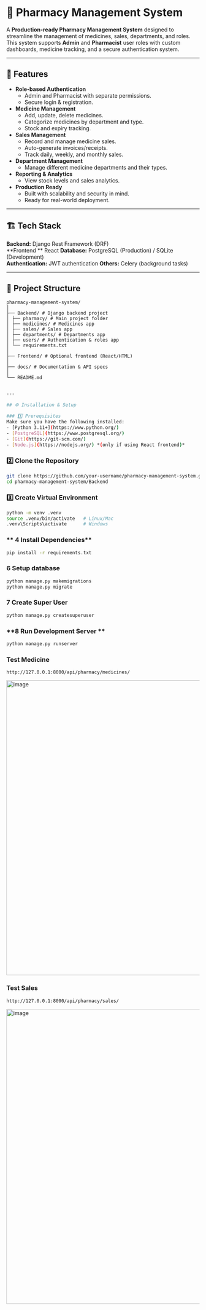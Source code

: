 # 💊 Pharmacy Management System

A **Production-ready Pharmacy Management System** designed to streamline the management of medicines, sales, departments, and roles.  
This system supports **Admin** and **Pharmacist** user roles with custom dashboards, medicine tracking, and a secure authentication system.

---

## 🚀 Features

- **Role-based Authentication**
  - Admin and Pharmacist with separate permissions.
  - Secure login & registration.
- **Medicine Management**
  - Add, update, delete medicines.
  - Categorize medicines by department and type.
  - Stock and expiry tracking.
- **Sales Management**
  - Record and manage medicine sales.
  - Auto-generate invoices/receipts.
  - Track daily, weekly, and monthly sales.
- **Department Management**
  - Manage different medicine departments and their types.
- **Reporting & Analytics**
  - View stock levels and sales analytics.
- **Production Ready**
  - Built with scalability and security in mind.
  - Ready for real-world deployment.

---

## 🏗 Tech Stack

**Backend:** Django Rest Framework (DRF)  
**Frontend ** React
**Database:** PostgreSQL (Production) / SQLite (Development)  
**Authentication:** JWT authentication
**Others:** Celery (background tasks)

---

## 📂 Project Structure
```
pharmacy-management-system/
│
├── Backend/ # Django backend project
│ ├── pharmacy/ # Main project folder
│ ├── medicines/ # Medicines app
│ ├── sales/ # Sales app
│ ├── departments/ # Departments app
│ ├── users/ # Authentication & roles app
│ └── requirements.txt
│
├── Frontend/ # Optional frontend (React/HTML)
│
├── docs/ # Documentation & API specs
│
└── README.md
```
```bash

---

## ⚙️ Installation & Setup

### 1️⃣ Prerequisites
Make sure you have the following installed:
- [Python 3.11+](https://www.python.org/)
- [PostgreSQL](https://www.postgresql.org/)
- [Git](https://git-scm.com/)
- [Node.js](https://nodejs.org/) *(only if using React frontend)*
```
### 2️⃣ Clone the Repository
```bash
git clone https://github.com/your-username/pharmacy-management-system.git
cd pharmacy-management-system/Backend
```

### **3️⃣ Create Virtual Environment**

```bash
python -m venv .venv
source .venv/bin/activate   # Linux/Mac
.venv\Scripts\activate      # Windows
```
### ** 4 Install Dependencies**
```bash
pip install -r requirements.txt
```
### **6 Setup database**
```bash
python manage.py makemigrations
python manage.py migrate
```
### **7 Create Super User**
```bash
python manage.py createsuperuser
```
### **8 Run Development Server **
```bash
python manage.py runserver
```
### Test Medicine
```
http://127.0.0.1:8000/api/pharmacy/medicines/
```
<img width="1366" height="768" alt="image" src="https://github.com/user-attachments/assets/cf3ac43b-83fd-4b9c-9f6f-b0cfaa8aa3c5" />

### Test Sales
```bash
http://127.0.0.1:8000/api/pharmacy/sales/
```
<img width="1366" height="768" alt="image" src="https://github.com/user-attachments/assets/8c8a92c0-6aa5-41f5-a915-6a417111e670" />
